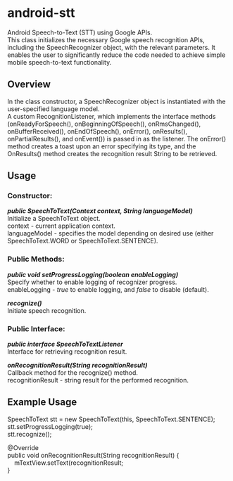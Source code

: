 # android-stt
Android Speech-to-Text (STT) using Google APIs.  
This class initializes the necessary Google speech recognition APIs, including the SpeechRecognizer object, with the relevant parameters. It enables the user to significantly reduce the code needed to achieve simple mobile speech-to-text functionality.

## Overview
In the class constructor, a SpeechRecognizer object is instantiated with the user-specified language model.  
A custom RecognitionListener, which implements the interface methods (onReadyForSpeech(), onBeginningOfSpeech(), onRmsChanged(), onBufferReceived(), onEndOfSpeech(), onError(), onResults(), onPartialResults(), and onEvent()) is passed in as the listener. The onError() method creates a toast upon an error specifying its type, and the OnResults() method creates the recognition result String to be retrieved.

## Usage
### Constructor:
**_public SpeechToText(Context context, String languageModel)_**  
Initialize a SpeechToText object.  
context - current application context.  
languageModel - specifies the model depending on desired use (either SpeechToText.WORD or SpeechToText.SENTENCE).

### Public Methods:
**_public void setProgressLogging(boolean enableLogging)_**  
Specify whether to enable logging of recognizer progress.  
enableLogging - _true_ to enable logging, and _false_ to disable (default).

**_recognize()_**  
Initiate speech recognition.

### Public Interface:
**_public interface SpeechToTextListener_**  
Interface for retrieving recognition result.

**_onRecognitionResult(String recognitionResult)_**  
Callback method for the recognize() method.  
recognitionResult - string result for the performed recognition.

## Example Usage
SpeechToText stt = new SpeechToText(this, SpeechToText.SENTENCE);  
stt.setProgressLogging(true);  
stt.recognize();  

@Override  
public void onRecognitionResult(String recognitionResult) {  
&nbsp;&nbsp;&nbsp;&nbsp;mTextView.setText(recognitionResult;  
}
